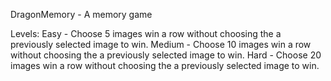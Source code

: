 DragonMemory - A memory game

Levels:
Easy - Choose 5 images win a row without choosing the a previously selected image to win.
Medium - Choose 10 images win a row without choosing the a previously selected image to win.
Hard - Choose 20 images win a row without choosing the a previously selected image to win.
